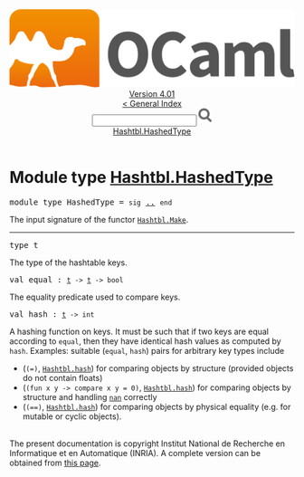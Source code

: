 <!-- ((! set title API !)) ((! set documentation !)) ((! set api !)) ((! set nobreadcrumb !)) -->
<div class="api"><header><nav class="toc brand"><a class="brand" href="https://ocaml.org/"><img src="colour-logo-gray.svg" class="svg" alt="OCaml"></a></nav><nav class="toc"><div class="toc_version"><a href="/docs" id="version-select">Version 4.01</a></div><a href="index.html">&lt; General Index</a><div class="api_search"><input type="text" name="apisearch" id="api_search" oninput="mySearch(false);" onkeypress="this.oninput();" onclick="this.oninput();" onpaste="this.oninput();">
<img src="search_icon.svg" alt="Search" class="svg" onclick="mySearch(false)"></div>
<div id="search_results"></div><div class="toc_title"><a href="#top">Hashtbl.HashedType</a></div><ul></ul></nav></header>

<h1>Module type <a href="type_Hashtbl.HashedType.html">Hashtbl.HashedType</a></h1>

<pre><span class="keyword">module type</span> HashedType = <code class="code"><span class="keyword">sig</span></code> <a href="Hashtbl.HashedType.html">..</a> <code class="code"><span class="keyword">end</span></code></pre><div class="info modtype top">
The input signature of the functor <a href="Hashtbl.Make.html"><code class="code"><span class="constructor">Hashtbl</span>.<span class="constructor">Make</span></code></a>.<br>
</div>
<hr width="100%">

<pre><span id="TYPEt"><span class="keyword">type</span> <code class="type"></code>t</span> </pre>
<div class="info ">
The type of the hashtable keys.<br>
</div>


<pre><span id="VALequal"><span class="keyword">val</span> equal</span> : <code class="type"><a href="Hashtbl.HashedType.html#TYPEt">t</a> -&gt; <a href="Hashtbl.HashedType.html#TYPEt">t</a> -&gt; bool</code></pre><div class="info ">
The equality predicate used to compare keys.<br>
</div>

<pre><span id="VALhash"><span class="keyword">val</span> hash</span> : <code class="type"><a href="Hashtbl.HashedType.html#TYPEt">t</a> -&gt; int</code></pre><div class="info ">
A hashing function on keys. It must be such that if two keys are
          equal according to <code class="code">equal</code>, then they have identical hash values
          as computed by <code class="code">hash</code>.
          Examples: suitable (<code class="code">equal</code>, <code class="code">hash</code>) pairs for arbitrary key
          types include<ul>
<li>        (<code class="code">(=)</code>, <a href="Hashtbl.html#VALhash"><code class="code"><span class="constructor">Hashtbl</span>.hash</code></a>) for comparing objects by structure
              (provided objects do not contain floats)</li>
<li>        (<code class="code">(<span class="keyword">fun</span> x y <span class="keywordsign">-&gt;</span> compare x y = 0)</code>, <a href="Hashtbl.html#VALhash"><code class="code"><span class="constructor">Hashtbl</span>.hash</code></a>)
              for comparing objects by structure
              and handling <a href="Pervasives.html#VALnan"><code class="code">nan</code></a> correctly</li>
<li>        (<code class="code">(==)</code>, <a href="Hashtbl.html#VALhash"><code class="code"><span class="constructor">Hashtbl</span>.hash</code></a>) for comparing objects by physical
              equality (e.g. for mutable or cyclic objects).</li>
</ul>
<br>
</div>
<div class="copyright">The present documentation is copyright Institut National de Recherche en Informatique et en Automatique (INRIA). A complete version can be obtained from <a href="http://caml.inria.fr/pub/docs/manual-ocaml/">this page</a>.</div></div>